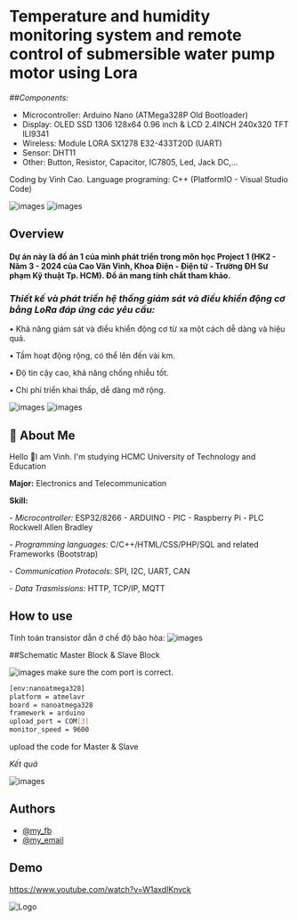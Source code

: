 
# Temperature and humidity monitoring system and remote control of submersible water pump motor using Lora

*##Components:*
- Microcontroller: Arduino Nano (ATMega328P Old Bootloader)
- Display: OLED SSD 1306 128x64 0.96 inch & LCD 2.4INCH 240x320 TFT ILI9341
- Wireless: Module LORA SX1278 E32-433T20D (UART)
- Sensor: DHT11
- Other: Button, Resistor, Capacitor, IC7805, Led, Jack DC,...

Coding by Vinh Cao.
Language programing: C++ (PlatformIO - Visual Studio Code)

![images](https://cdn.platformio.org/images/platformio-logo.17fdc3bc.png)
![images](https://upload.wikimedia.org/wikipedia/commons/f/f3/Visual_Studio_Code_0.10.1_icon.png)

## Overview
#### Dự án này là đồ án 1 của mình phát triển trong môn học Project 1 (HK2 - Năm 3 - 2024 của Cao Văn Vinh, Khoa Điện - Điện tử - Trường ĐH Sư phạm Kỹ thuật Tp. HCM). Đồ án mang tính chất tham khảo.

### *Thiết kế và phát triển hệ thống giám sát và điều khiển động cơ bằng LoRa đáp ứng các yêu cầu:*

•	Khả năng giám sát và điều khiển động cơ từ xa một cách dễ dàng và hiệu quả.

•	Tầm hoạt động rộng, có thể lên đến vài km.

•	Độ tin cậy cao, khả năng chống nhiễu tốt.

•	Chi phí triển khai thấp, dễ dàng mở rộng.

![images](https://github.com/VinhCao09/LORA_Project1_ControlMotorandMonitor/blob/main/images/2.jpg)
![images](https://github.com/VinhCao09/LORA_Project1_ControlMotorandMonitor/blob/main/images/3.jpg)


## 🚀 About Me
Hello 👋I am Vinh. I'm studying HCMC University of Technology and Education

**Major:** Electronics and Telecommunication

**Skill:** 

*- Microcontroller:* ESP32/8266 - ARDUINO - PIC - Raspberry Pi - PLC Rockwell Allen Bradley

*- Programming languages:* C/C++/HTML/CSS/PHP/SQL and
related Frameworks (Bootstrap)

*- Communication Protocols:* SPI, I2C, UART, CAN

*- Data Trasmissions:* HTTP, TCP/IP, MQTT


## How to use
Tính toán transistor dẫn ở chế độ bão hòa:
![images](https://github.com/VinhCao09/LORA_Project1_ControlMotorandMonitor/blob/main/images/5.jpg)

##Schematic Master Block & Slave Block

![images](https://github.com/VinhCao09/LORA_Project1_ControlMotorandMonitor/blob/main/images/schematic.jpg)
make sure the com port is correct.

```bash
[env:nanoatmega328]
platform = atmelavr
board = nanoatmega328
framework = arduino
upload_port = COM[3]
monitor_speed = 9600
```

upload the code for Master & Slave



*Kết quả*

![images](https://github.com/VinhCao09/LORA_Project1_ControlMotorandMonitor/blob/main/images/1.jpg)

## Authors

- [@my_fb](https://www.facebook.com/vcao.vn)
- [@my_email](contact@vinhcaodatabase.com)


## Demo

https://www.youtube.com/watch?v=W1axdlKnvck


![Logo](https://codingninja.asia/images/codeninjalogo.png)


